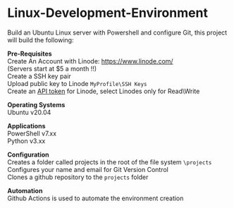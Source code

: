 # Linux-Development-Environment
Build an Ubuntu Linux server with Powershell and configure Git, this project will build the following:   

**Pre-Requisites**   
Create An Account with Linode:  https://www.linode.com/    
(Servers start at $5 a month !!)   
Create a SSH key pair   
Upload public key to Linode `MyProfile\SSH Keys`   
Create an [API token](https://www.linode.com/docs/guides/api-key/) for Linode, select Linodes only for Read\Write

**Operating Systems**   
Ubuntu v20.04   

**Applications**   
PowerShell v7.xx   
Python v3.xx   

**Configuration**   
Creates a folder called projects in the root of the file system `\projects`   
Configures your name and email for Git Version Control   
Clones a github repository to the `projects` folder   

**Automation**   
Github Actions is used to automate the environment creation   